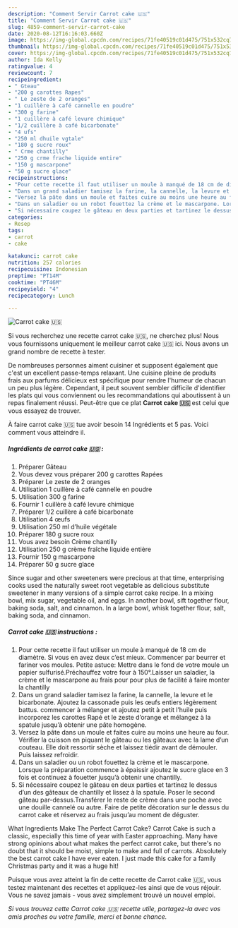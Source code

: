 ```yaml
---
description: "Comment Servir Carrot cake 🇺🇸"
title: "Comment Servir Carrot cake 🇺🇸"
slug: 4859-comment-servir-carrot-cake
date: 2020-08-12T16:16:03.660Z
image: https://img-global.cpcdn.com/recipes/71fe40519c01d475/751x532cq70/carrot-cake-🇺🇸-photo-principale-de-la-recette.jpg
thumbnail: https://img-global.cpcdn.com/recipes/71fe40519c01d475/751x532cq70/carrot-cake-🇺🇸-photo-principale-de-la-recette.jpg
cover: https://img-global.cpcdn.com/recipes/71fe40519c01d475/751x532cq70/carrot-cake-🇺🇸-photo-principale-de-la-recette.jpg
author: Ida Kelly
ratingvalue: 4
reviewcount: 7
recipeingredient:
- " Gteau"
- "200 g carottes Rapes"
- " Le zeste de 2 oranges"
- "1 cuillère à café cannelle en poudre"
- "300 g farine"
- "1 cuillère à café levure chimique"
- "1/2 cuillère à café bicarbonate"
- "4 ufs"
- "250 ml dhuile vgtale"
- "180 g sucre roux"
- " Crme chantilly"
- "250 g crme frache liquide entire"
- "150 g mascarpone"
- "50 g sucre glace"
recipeinstructions:
- "Pour cette recette il faut utiliser un moule à manqué de 18 cm de diamètre. Si vous en avez deux c’est mieux. Commencer par beurrer et fariner vos moules. Petite astuce: Mettre dans le fond de votre moule un papier sulfurisé.Préchauffez votre four à 150°.Laisser un saladier, la crème et le mascarpone au frais pour pour plus de facilité à faire monter la chantilly"
- "Dans un grand saladier tamisez la farine, la cannelle, la levure et le bicarbonate. Ajoutez la cassonade puis les œufs entiers légèrement battus. commencer à mélanger et ajoutez petit à petit l’huile puis incorporez les carottes Rapé et le zeste d’orange et mélangez à la spatule jusqu’à obtenir une pâte homogène."
- "Versez la pâte dans un moule et faites cuire au moins une heure au four. Vérifier la cuisson en piquant le gâteau ou les gâteaux avec la lame d’un couteau. Elle doit ressortir sèche et laissez tiédir avant de démouler. Puis laissez refroidir."
- "Dans un saladier ou un robot fouettez la crème et le mascarpone. Lorsque la préparation commence à épaissir ajoutez le sucre glace en 3 fois et continuez à fouetter jusqu’à obtenir une chantilly."
- "Si nécessaire coupez le gâteau en deux parties et tartinez le dessus d’un des gâteaux de chantilly et lissez à la spatule. Poser le second gâteau par-dessus.Transférer le reste de crème dans une poche avec une douille cannelé ou autre. Faire de petite décoration sur le dessus du carrot cake et réservez au frais jusqu’au moment de déguster."
categories:
- Resep
tags:
- carrot
- cake

katakunci: carrot cake 
nutrition: 257 calories
recipecuisine: Indonesian
preptime: "PT14M"
cooktime: "PT46M"
recipeyield: "4"
recipecategory: Lunch

---
```



![Carrot cake 🇺🇸](https://img-global.cpcdn.com/recipes/71fe40519c01d475/751x532cq70/carrot-cake-🇺🇸-photo-principale-de-la-recette.jpg)

Si vous recherchez une recette carrot cake 🇺🇸, ne cherchez plus! Nous vous fournissons uniquement le meilleur carrot cake 🇺🇸 ici. Nous avons un grand nombre de recette à tester.

De nombreuses personnes aiment cuisiner et supposent également que c'est un excellent passe-temps relaxant. Une cuisine pleine de produits frais aux parfums délicieux est spécifique pour rendre l'humeur de chacun un peu plus légère. Cependant, il peut souvent sembler difficile d'identifier les plats qui vous conviennent ou les recommandations qui aboutissent à un repas finalement réussi. Peut-être que ce plat <strong> Carrot cake 🇺🇸 </strong> est celui que vous essayez de trouver.

<!--inarticleads1-->

À faire carrot cake 🇺🇸 tue avoir besoin 14 Ingrédients et 5 pas. Voici comment vous atteindre il.

##### Ingrédients de carrot cake 🇺🇸 :

1. Préparer  Gâteau
1. Vous devez vous préparer 200 g carottes Rapées
1. Préparer  Le zeste de 2 oranges
1. Utilisation 1 cuillère à café cannelle en poudre
1. Utilisation 300 g farine
1. Fournir 1 cuillère à café levure chimique
1. Préparer 1/2 cuillère à café bicarbonate
1. Utilisation 4 œufs
1. Utilisation 250 ml d’huile végétale
1. Préparer 180 g sucre roux
1. Vous avez besoin  Crème chantilly
1. Utilisation 250 g crème fraîche liquide entière
1. Fournir 150 g mascarpone
1. Préparer 50 g sucre glace


Since sugar and other sweeteners were precious at that time, enterprising cooks used the naturally sweet root vegetable as delicious substitute sweetener in many versions of a simple carrot cake recipe. In a mixing bowl, mix sugar, vegetable oil, and eggs. In another bowl, sift together flour, baking soda, salt, and cinnamon. In a large bowl, whisk together flour, salt, baking soda, and cinnamon. 

<!--inarticleads2-->

##### Carrot cake 🇺🇸 instructions :

1. Pour cette recette il faut utiliser un moule à manqué de 18 cm de diamètre. Si vous en avez deux c’est mieux. Commencer par beurrer et fariner vos moules. Petite astuce: Mettre dans le fond de votre moule un papier sulfurisé.Préchauffez votre four à 150°.Laisser un saladier, la crème et le mascarpone au frais pour pour plus de facilité à faire monter la chantilly
1. Dans un grand saladier tamisez la farine, la cannelle, la levure et le bicarbonate. Ajoutez la cassonade puis les œufs entiers légèrement battus. commencer à mélanger et ajoutez petit à petit l’huile puis incorporez les carottes Rapé et le zeste d’orange et mélangez à la spatule jusqu’à obtenir une pâte homogène.
1. Versez la pâte dans un moule et faites cuire au moins une heure au four. Vérifier la cuisson en piquant le gâteau ou les gâteaux avec la lame d’un couteau. Elle doit ressortir sèche et laissez tiédir avant de démouler. Puis laissez refroidir.
1. Dans un saladier ou un robot fouettez la crème et le mascarpone. Lorsque la préparation commence à épaissir ajoutez le sucre glace en 3 fois et continuez à fouetter jusqu’à obtenir une chantilly.
1. Si nécessaire coupez le gâteau en deux parties et tartinez le dessus d’un des gâteaux de chantilly et lissez à la spatule. Poser le second gâteau par-dessus.Transférer le reste de crème dans une poche avec une douille cannelé ou autre. Faire de petite décoration sur le dessus du carrot cake et réservez au frais jusqu’au moment de déguster.


What Ingredients Make The Perfect Carrot Cake? Carrot Cake is such a classic, especially this time of year with Easter approaching. Many have strong opinions about what makes the perfect carrot cake, but there&#39;s no doubt that it should be moist, simple to make and full of carrots. Absolutely the best carrot cake I have ever eaten. I just made this cake for a family Christmas party and it was a huge hit! 

<!--inarticleads1-->

<p>
Puisque vous avez atteint la fin de cette recette de Carrot cake 🇺🇸, vous testez maintenant des recettes et appliquez-les ainsi que de vous réjouir. Vous ne savez jamais - vous avez simplement trouvé un nouvel emploi.
</p>

<p>
<i>Si vous trouvez cette Carrot cake 🇺🇸 recette utile, partagez-la avec vos amis proches ou votre famille, merci et bonne chance.</i>
</p>
